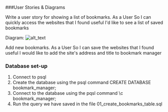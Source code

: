 ###User Stories & Diagrams

  Write a user story for showing a list of bookmarks.
  As a User
  So I can quickly access the websites that I found useful
  I'd like to see a list of saved bookmarks

  Diagram:
  ![alt_text](https://github.com/carmen-alina/bookmarks/user_story_1.svg "Diagram User_story_1")

  Add new bookmarks.
  As a User
  So I can save the websites that I found useful
  I would like to add the site's address and title to bookmark manager

### Database set-up

1. Connect to psql
2. Create the database using the psql command CREATE DATABASE bookmark_manager;
3. Connect to the database using the pqsl command \c bookmark_manager;
4. Run the query we have saved in the file 01_create_bookmarks_table.sql

